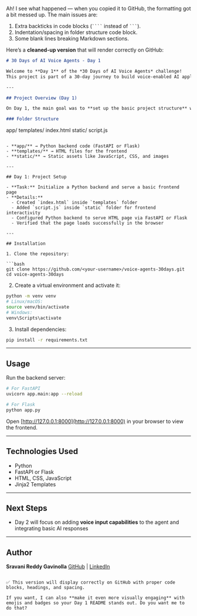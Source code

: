 Ah! I see what happened — when you copied it to GitHub, the formatting got a bit messed up. The main issues are:

1. Extra backticks in code blocks (` ```` ` instead of ` ``` `).
2. Indentation/spacing in folder structure code block.
3. Some blank lines breaking Markdown sections.

Here’s a **cleaned-up version** that will render correctly on GitHub:

```markdown
# 30 Days of AI Voice Agents - Day 1

Welcome to **Day 1** of the *30 Days of AI Voice Agents* challenge!  
This project is part of a 30-day journey to build voice-enabled AI applications using Python, FastAPI/Flask, and frontend technologies.

---

## Project Overview (Day 1)

On Day 1, the main goal was to **set up the basic project structure** with a working backend and a simple frontend.

### Folder Structure

```

app/
templates/
index.html
static/
script.js

````

- **app/** → Python backend code (FastAPI or Flask)  
- **templates/** → HTML files for the frontend  
- **static/** → Static assets like JavaScript, CSS, and images  

---

## Day 1: Project Setup

- **Task:** Initialize a Python backend and serve a basic frontend page  
- **Details:** 
  - Created `index.html` inside `templates` folder  
  - Added `script.js` inside `static` folder for frontend interactivity  
  - Configured Python backend to serve HTML page via FastAPI or Flask  
  - Verified that the page loads successfully in the browser  

---

## Installation

1. Clone the repository:

```bash
git clone https://github.com/<your-username>/voice-agents-30days.git
cd voice-agents-30days
````

2. Create a virtual environment and activate it:

```bash
python -m venv venv
# Linux/macOS:
source venv/bin/activate
# Windows:
venv\Scripts\activate
```

3. Install dependencies:

```bash
pip install -r requirements.txt
```

---

## Usage

Run the backend server:

```bash
# For FastAPI
uvicorn app.main:app --reload

# For Flask
python app.py
```

Open [http://127.0.0.1:8000](http://127.0.0.1:8000) in your browser to view the frontend.

---

## Technologies Used

* Python
* FastAPI or Flask
* HTML, CSS, JavaScript
* Jinja2 Templates

---

## Next Steps

* Day 2 will focus on adding **voice input capabilities** to the agent and integrating basic AI responses

---

## Author

**Sravani Reddy Gavinolla**
[GitHub](https://github.com/sravanireddy23) | [LinkedIn](https://www.linkedin.com/in/sravani-reddy-gavinolla-14b421331/)

```

✅ This version will display correctly on GitHub with proper code blocks, headings, and spacing.  

If you want, I can also **make it even more visually engaging** with emojis and badges so your Day 1 README stands out. Do you want me to do that?
```
